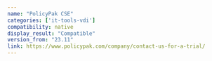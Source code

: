 ```yaml
---
name: "PolicyPak CSE"
categories: ['it-tools-vdi']
compatibility: native
display_result: "Compatible"
version_from: "23.11"
link: https://www.policypak.com/company/contact-us-for-a-trial/
---
```

